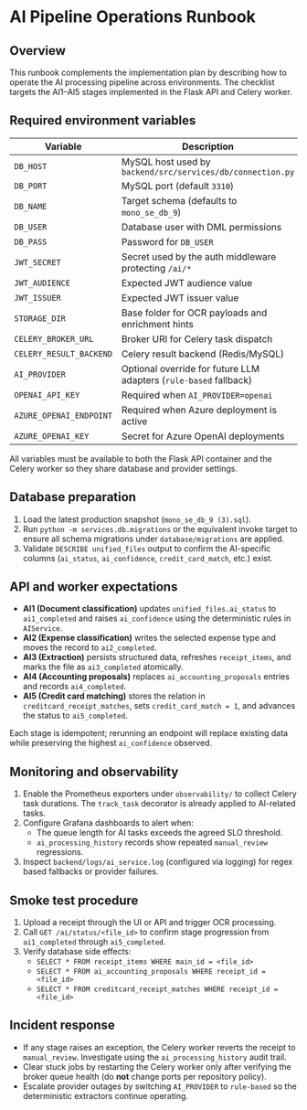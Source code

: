 # AI Pipeline Operations Runbook

## Overview
This runbook complements the implementation plan by describing how to operate the
AI processing pipeline across environments. The checklist targets the AI1–AI5
stages implemented in the Flask API and Celery worker.

## Required environment variables
| Variable | Description |
| --- | --- |
| `DB_HOST` | MySQL host used by `backend/src/services/db/connection.py` |
| `DB_PORT` | MySQL port (default `3310`) |
| `DB_NAME` | Target schema (defaults to `mono_se_db_9`) |
| `DB_USER` | Database user with DML permissions |
| `DB_PASS` | Password for `DB_USER` |
| `JWT_SECRET` | Secret used by the auth middleware protecting `/ai/*` |
| `JWT_AUDIENCE` | Expected JWT audience value |
| `JWT_ISSUER` | Expected JWT issuer value |
| `STORAGE_DIR` | Base folder for OCR payloads and enrichment hints |
| `CELERY_BROKER_URL` | Broker URI for Celery task dispatch |
| `CELERY_RESULT_BACKEND` | Celery result backend (Redis/MySQL) |
| `AI_PROVIDER` | Optional override for future LLM adapters (`rule-based` fallback) |
| `OPENAI_API_KEY` | Required when `AI_PROVIDER=openai` |
| `AZURE_OPENAI_ENDPOINT` | Required when Azure deployment is active |
| `AZURE_OPENAI_KEY` | Secret for Azure OpenAI deployments |

All variables must be available to both the Flask API container and the Celery
worker so they share database and provider settings.

## Database preparation
1. Load the latest production snapshot (`mono_se_db_9 (3).sql`).
2. Run `python -m services.db.migrations` or the equivalent invoke target to
   ensure all schema migrations under `database/migrations` are applied.
3. Validate `DESCRIBE unified_files` output to confirm the AI-specific columns
   (`ai_status`, `ai_confidence`, `credit_card_match`, etc.) exist.

## API and worker expectations
- **AI1 (Document classification)** updates `unified_files.ai_status` to
  `ai1_completed` and raises `ai_confidence` using the deterministic rules in
  `AIService`.
- **AI2 (Expense classification)** writes the selected expense type and moves the
  record to `ai2_completed`.
- **AI3 (Extraction)** persists structured data, refreshes `receipt_items`, and
  marks the file as `ai3_completed` atomically.
- **AI4 (Accounting proposals)** replaces `ai_accounting_proposals` entries and
  records `ai4_completed`.
- **AI5 (Credit card matching)** stores the relation in
  `creditcard_receipt_matches`, sets `credit_card_match = 1`, and advances the
  status to `ai5_completed`.

Each stage is idempotent; rerunning an endpoint will replace existing data while
preserving the highest `ai_confidence` observed.

## Monitoring and observability
1. Enable the Prometheus exporters under `observability/` to collect Celery task
   durations. The `track_task` decorator is already applied to AI-related tasks.
2. Configure Grafana dashboards to alert when:
   - The queue length for AI tasks exceeds the agreed SLO threshold.
   - `ai_processing_history` records show repeated `manual_review` regressions.
3. Inspect `backend/logs/ai_service.log` (configured via logging) for regex based
   fallbacks or provider failures.

## Smoke test procedure
1. Upload a receipt through the UI or API and trigger OCR processing.
2. Call `GET /ai/status/<file_id>` to confirm stage progression from
   `ai1_completed` through `ai5_completed`.
3. Verify database side effects:
   - `SELECT * FROM receipt_items WHERE main_id = <file_id>`
   - `SELECT * FROM ai_accounting_proposals WHERE receipt_id = <file_id>`
   - `SELECT * FROM creditcard_receipt_matches WHERE receipt_id = <file_id>`

## Incident response
- If any stage raises an exception, the Celery worker reverts the receipt to
  `manual_review`. Investigate using the `ai_processing_history` audit trail.
- Clear stuck jobs by restarting the Celery worker only after verifying the
  broker queue health (do **not** change ports per repository policy).
- Escalate provider outages by switching `AI_PROVIDER` to `rule-based` so the
  deterministic extractors continue operating.
